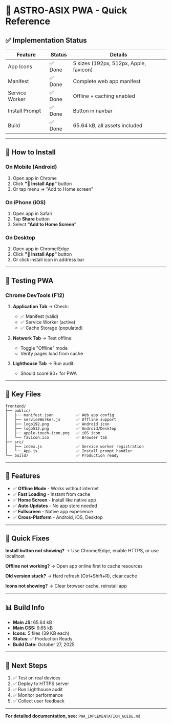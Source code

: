 # 📱 ASTRO-ASIX PWA - Quick Reference

## ✅ Implementation Status

| Feature | Status | Details |
|---------|--------|---------|
| App Icons | ✅ Done | 5 sizes (192px, 512px, Apple, favicon) |
| Manifest | ✅ Done | Complete web app manifest |
| Service Worker | ✅ Done | Offline + caching enabled |
| Install Prompt | ✅ Done | Button in navbar |
| Build | ✅ Done | 65.64 kB, all assets included |

---

## 📱 How to Install

### On Mobile (Android)
1. Open app in Chrome
2. Click **"📱 Install App"** button
3. Or tap menu → "Add to Home screen"

### On iPhone (iOS)
1. Open app in Safari
2. Tap **Share** button
3. Select **"Add to Home Screen"**

### On Desktop
1. Open app in Chrome/Edge
2. Click **"📱 Install App"** button
3. Or click install icon in address bar

---

## 🔧 Testing PWA

### Chrome DevTools (F12)
1. **Application Tab** → Check:
   - ✅ Manifest (valid)
   - ✅ Service Worker (active)
   - ✅ Cache Storage (populated)

2. **Network Tab** → Test offline:
   - Toggle "Offline" mode
   - Verify pages load from cache

3. **Lighthouse Tab** → Run audit:
   - Should score 90+ for PWA

---

## 📂 Key Files

```
frontend/
├── public/
│   ├── manifest.json          ✅ Web app config
│   ├── serviceWorker.js       ✅ Offline support
│   ├── logo192.png            ✅ Android icon
│   ├── logo512.png            ✅ Android/Desktop
│   ├── apple-touch-icon.png   ✅ iOS icon
│   └── favicon.ico            ✅ Browser tab
├── src/
│   ├── index.js               ✅ Service worker registration
│   └── App.js                 ✅ Install prompt handler
└── build/                     ✅ Production ready
```

---

## 🎯 Features

- ✅ **Offline Mode** - Works without internet
- ✅ **Fast Loading** - Instant from cache
- ✅ **Home Screen** - Install like native app
- ✅ **Auto Updates** - No app store needed
- ✅ **Fullscreen** - Native app experience
- ✅ **Cross-Platform** - Android, iOS, Desktop

---

## 🐛 Quick Fixes

**Install button not showing?**
→ Use Chrome/Edge, enable HTTPS, or use localhost

**Offline not working?**
→ Open app online first to cache resources

**Old version stuck?**
→ Hard refresh (Ctrl+Shift+R), clear cache

**Icons not showing?**
→ Clear browser cache, reinstall app

---

## 📊 Build Info

- **Main JS:** 65.64 kB
- **Main CSS:** 9.65 kB
- **Icons:** 5 files (39 KB each)
- **Status:** ✅ Production Ready
- **Build Date:** October 27, 2025

---

## 🚀 Next Steps

1. ✅ Test on real devices
2. ✅ Deploy to HTTPS server
3. ✅ Run Lighthouse audit
4. ✅ Monitor performance
5. ✅ Collect user feedback

---

**For detailed documentation, see:** `PWA_IMPLEMENTATION_GUIDE.md`
